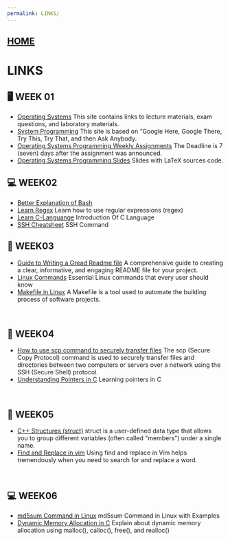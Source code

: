 ```yaml
---
permalink: LINKS/
---
```


## [HOME](../)

# LINKS

## 🖥️ WEEK 01

* [Operating Systems](https://os.vlsm.org/)
  This site contains links to lecture materials, exam questions, and laboratory materials.
* [System Programming](https://sp.vlsm.org/)
  This site is based on “Google Here, Google There, Try This, Try That, and then Ask Anybody.
* [Operating Systems Programming Weekly Assignments](https://demos.vlsm.org/)
  The Deadline is 7 (seven) days after the assignment was announced.
* [Operating Systems Programming Slides](https://docos.vlsm.org/)
  Slides with LaTeX sources code.

## 💻 WEEK02
* [Better Explanation of Bash](https://www.youtube.com/watch?v=I4EWvMFj37g)
* [Learn Regex](https://www.youtube.com/watch?v=bgBWp9EIlMM)
  Learn how to use regular expressions (regex)
* [Learn C-Languange](https://www.geeksforgeeks.org/c-language-introduction/)
  Introduction Of C Language
* [SSH Cheatsheet](https://quickref.me/ssh)
  SSH Command

## 💾 WEEK03
* [Guide to Writing a Gread Readme file](https://dev.to/quira/5-pro-tips-for-an-unbeatable-readme-143i)
  A comprehensive guide to creating a clear, informative, and engaging README file for your project.
* [Linux Commands](https://www.digitalocean.com/community/tutorials/linux-commands)
  Essential Linux commands that every user should know
* [Makefile in Linux](https://opensource.com/article/18/8/what-how-makefile)
  A Makefile is a tool used to automate the building process of software projects.
<br>

## 📘 WEEK04
* [How to use scp command to securely transfer files](https://linuxize.com/post/how-to-use-scp-command-to-securely-transfer-files/)
  The scp (Secure Copy Protocol) command is used to securely transfer files and directories between two computers or servers over a network using the SSH (Secure Shell) protocol.
* [Understanding Pointers in C](https://www.w3schools.com/c/c_pointers.php)
  Learning pointers in C
<br>

## 📒 WEEK05
* [C++ Structures (struct)](https://www.w3schools.com/cpp/cpp_structs.asp)
  struct is a user-defined data type that allows you to group different variables (often called "members") under a single name.
* [Find and Replace in vim](https://linuxize.com/post/vim-find-replace/)
  Using find and replace in Vim helps tremendously when you need to search for and replace a word.
<br>

## 💻 WEEK06
* [md5sum Command in Linux](https://www.geeksforgeeks.org/md5sum-linux-command/)
  md5sum Command in Linux with Examples
* [Dynamic Memory Allocation in C](https://www.geeksforgeeks.org/dynamic-memory-allocation-in-c-using-malloc-calloc-free-and-realloc/)
  Explain about dynamic memory allocation using malloc(), calloc(), free(), and realloc()
